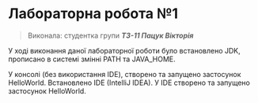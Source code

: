 # Лабораторна робота №1
>Виконала: студентка групи ***ТЗ-11 Пацук Вікторія***

У ході виконання даної лабораторної роботи було встановлено JDK, прописано в системі змінні PATH та JAVA_HOME.

У консолі (без використання IDE), створено та запущено застосунок HelloWorld. 
Встановлено IDE (IntelliJ IDEA‎). У IDE створено та запущено застосунок HelloWorld. 

